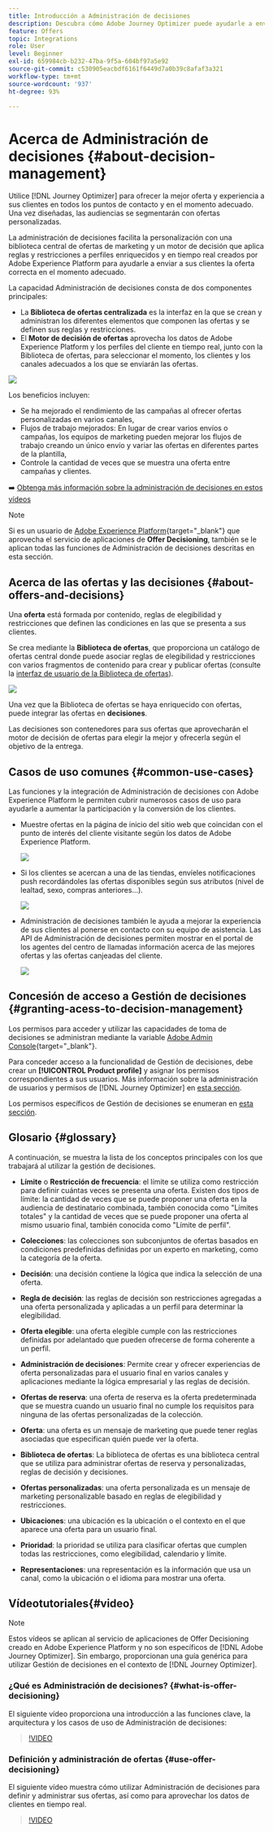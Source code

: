 ```yaml
---
title: Introducción a Administración de decisiones
description: Descubra cómo Adobe Journey Optimizer puede ayudarle a enviar a sus clientes la oferta correcta en el momento adecuado
feature: Offers
topic: Integrations
role: User
level: Beginner
exl-id: 659984cb-b232-47ba-9f5a-604bf97a5e92
source-git-commit: c530905eacbdf6161f6449d7a0b39c8afaf3a321
workflow-type: tm+mt
source-wordcount: '937'
ht-degree: 93%

---
```


# Acerca de Administración de decisiones {#about-decision-management}

Utilice [!DNL Journey Optimizer] para ofrecer la mejor oferta y experiencia a sus clientes en todos los puntos de contacto y en el momento adecuado. Una vez diseñadas, las audiencias se segmentarán con ofertas personalizadas.

La administración de decisiones facilita la personalización con una biblioteca central de ofertas de marketing y un motor de decisión que aplica reglas y restricciones a perfiles enriquecidos y en tiempo real creados por Adobe Experience Platform para ayudarle a enviar a sus clientes la oferta correcta en el momento adecuado.

La capacidad Administración de decisiones consta de dos componentes principales:

* La **Biblioteca de ofertas centralizada** es la interfaz en la que se crean y administran los diferentes elementos que componen las ofertas y se definen sus reglas y restricciones.
* El **Motor de decisión de ofertas** aprovecha los datos de Adobe Experience Platform y los perfiles del cliente en tiempo real, junto con la Biblioteca de ofertas, para seleccionar el momento, los clientes y los canales adecuados a los que se enviarán las ofertas.

![](../assets/architecture.png)

Los beneficios incluyen:

* Se ha mejorado el rendimiento de las campañas al ofrecer ofertas personalizadas en varios canales,
* Flujos de trabajo mejorados: En lugar de crear varios envíos o campañas, los equipos de marketing pueden mejorar los flujos de trabajo creando un único envío y variar las ofertas en diferentes partes de la plantilla,
* Controle la cantidad de veces que se muestra una oferta entre campañas y clientes.

➡️ [Obtenga más información sobre la administración de decisiones en estos vídeos](#video)


>[!NOTE]
>
>Si es un usuario de [Adobe Experience Platform](https://experienceleague.adobe.com/docs/experience-platform/landing/home.html?lang=es){target=&quot;_blank&quot;} que aprovecha el servicio de aplicaciones de **Offer Decisioning**, también se le aplican todas las funciones de Administración de decisiones descritas en esta sección.

## Acerca de las ofertas y las decisiones {#about-offers-and-decisions}

Una **oferta** está formada por contenido, reglas de elegibilidad y restricciones que definen las condiciones en las que se presenta a sus clientes.

Se crea mediante la **Biblioteca de ofertas**, que proporciona un catálogo de ofertas central donde puede asociar reglas de elegibilidad y restricciones con varios fragmentos de contenido para crear y publicar ofertas (consulte la [interfaz de usuario de la Biblioteca de ofertas](../get-started/user-interface.md)).

![](../assets/offer_structure.png)

Una vez que la Biblioteca de ofertas se haya enriquecido con ofertas, puede integrar las ofertas en **decisiones**.

Las decisiones son contenedores para sus ofertas que aprovecharán el motor de decisión de ofertas para elegir la mejor y ofrecerla según el objetivo de la entrega.

## Casos de uso comunes {#common-use-cases}

Las funciones y la integración de Administración de decisiones con Adobe Experience Platform le permiten cubrir numerosos casos de uso para ayudarle a aumentar la participación y la conversión de los clientes.

* Muestre ofertas en la página de inicio del sitio web que coincidan con el punto de interés del cliente visitante según los datos de Adobe Experience Platform.

   ![](../assets/website.png)

* Si los clientes se acercan a una de las tiendas, envíeles notificaciones push recordándoles las ofertas disponibles según sus atributos (nivel de lealtad, sexo, compras anteriores...).

   ![](../assets/push_sample.png)

* Administración de decisiones también le ayuda a mejorar la experiencia de sus clientes al ponerse en contacto con su equipo de asistencia. Las API de Administración de decisiones permiten mostrar en el portal de los agentes del centro de llamadas información acerca de las mejores ofertas y las ofertas canjeadas del cliente.

   ![](../../assets/do-not-localize/call-center.png)

## Concesión de acceso a Gestión de decisiones {#granting-acess-to-decision-management}

Los permisos para acceder y utilizar las capacidades de toma de decisiones se administran mediante la variable [Adobe Admin Console](https://helpx.adobe.com/es/enterprise/managing/user-guide.html){target=&quot;_blank&quot;}.

Para conceder acceso a la funcionalidad de Gestión de decisiones, debe crear un **[!UICONTROL Product profile]** y asignar los permisos correspondientes a sus usuarios. Más información sobre la administración de usuarios y permisos de [!DNL Journey Optimizer] en [esta sección](../../administration/permissions.md).

Los permisos específicos de Gestión de decisiones se enumeran en [esta sección](../../administration/high-low-permissions.md#decisions-permissions).

## Glosario {#glossary}

A continuación, se muestra la lista de los conceptos principales con los que trabajará al utilizar la gestión de decisiones.

* **Límite** o **Restricción de frecuencia**: el límite se utiliza como restricción para definir cuántas veces se presenta una oferta. Existen dos tipos de límite: la cantidad de veces que se puede proponer una oferta en la audiencia de destinatario combinada, también conocida como &quot;Límites totales&quot; y la cantidad de veces que se puede proponer una oferta al mismo usuario final, también conocida como &quot;Límite de perfil&quot;.

* **Colecciones**: las colecciones son subconjuntos de ofertas basados en condiciones predefinidas definidas por un experto en marketing, como la categoría de la oferta.

* **Decisión**: una decisión contiene la lógica que indica la selección de una oferta.

* **Regla de decisión**: las reglas de decisión son restricciones agregadas a una oferta personalizada y aplicadas a un perfil para determinar la elegibilidad.

* **Oferta elegible**: una oferta elegible cumple con las restricciones definidas por adelantado que pueden ofrecerse de forma coherente a un perfil.

* **Administración de decisiones**: Permite crear y ofrecer experiencias de oferta personalizadas para el usuario final en varios canales y aplicaciones mediante la lógica empresarial y las reglas de decisión.

* **Ofertas de reserva**: una oferta de reserva es la oferta predeterminada que se muestra cuando un usuario final no cumple los requisitos para ninguna de las ofertas personalizadas de la colección.

* **Oferta**: una oferta es un mensaje de marketing que puede tener reglas asociadas que especifican quién puede ver la oferta.

* **Biblioteca de ofertas**: La biblioteca de ofertas es una biblioteca central que se utiliza para administrar ofertas de reserva y personalizadas, reglas de decisión y decisiones.

* **Ofertas personalizadas**: una oferta personalizada es un mensaje de marketing personalizable basado en reglas de elegibilidad y restricciones.

* **Ubicaciones**: una ubicación es la ubicación o el contexto en el que aparece una oferta para un usuario final.

* **Prioridad**: la prioridad se utiliza para clasificar ofertas que cumplen todas las restricciones, como elegibilidad, calendario y límite.

* **Representaciones**: una representación es la información que usa un canal, como la ubicación o el idioma para mostrar una oferta.

## Vídeotutoriales{#video}

>[!NOTE]
>
>Estos vídeos se aplican al servicio de aplicaciones de Offer Decisioning creado en Adobe Experience Platform y no son específicos de [!DNL Adobe Journey Optimizer]. Sin embargo, proporcionan una guía genérica para utilizar Gestión de decisiones en el contexto de [!DNL Journey Optimizer].

### ¿Qué es Administración de decisiones? {#what-is-offer-decisioning}

El siguiente vídeo proporciona una introducción a las funciones clave, la arquitectura y los casos de uso de Administración de decisiones:

>[!VIDEO](https://video.tv.adobe.com/v/326961?quality=12&learn=on)

### Definición y administración de ofertas {#use-offer-decisioning}

El siguiente vídeo muestra cómo utilizar Administración de decisiones para definir y administrar sus ofertas, así como para aprovechar los datos de clientes en tiempo real.

>[!VIDEO](https://video.tv.adobe.com/v/326841?quality=12&learn=on)


